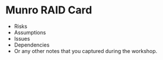 # Munro RAID Card

* Risks
* Assumptions
* Issues
* Dependencies
* Or any other notes that you captured during the workshop.
